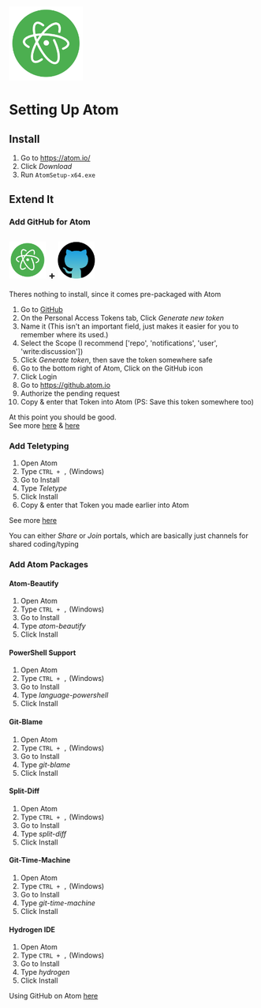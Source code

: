 <img src="./img/atom-img.svg" alt="Atom" width="150"/>

# Setting Up Atom

## Install
1. Go to https://atom.io/
1. Click *Download*
1. Run `AtomSetup-x64.exe`

## Extend It
### Add GitHub for Atom
<img src="./img/atom-img.svg" alt="Atom" width="75"/> + <img src="./img/github-blue-img.png" alt="Atom" width="75"/> 
---
Theres nothing to install, since it comes pre-packaged with Atom  
1. Go to [GitHub](https://github.com/settings/tokens)
1. On the Personal Access Tokens tab, Click *Generate new token*
1. Name it (This isn't an important field, just makes it easier for you to remember where its used.)
1. Select the Scope (I recommend \['repo', 'notifications', 'user', 'write:discussion'\])
1. Click *Generate token*, then save the token somewhere safe
1. Go to the bottom right of Atom, Click on the GitHub icon  
1. Click Login
1. Go to https://github.atom.io
1. Authorize the pending request
1. Copy & enter that Token into Atom (PS: Save this token somewhere too)

At this point you should be good.   
See more [here](https://github.atom.io/) & [here](https://flight-manual.atom.io/using-atom/sections/github-package/)  

### Add Teletyping
1. Open Atom
1. Type `CTRL + ,` (Windows)
1. Go to Install
1. Type *Teletype*
1. Click Install
1. Copy & enter that Token you made earlier into Atom

See more [here](https://teletype.atom.io/)  

You can either *Share* or *Join* portals, which are basically just channels for shared coding/typing

### Add Atom Packages
#### Atom-Beautify
1. Open Atom
1. Type `CTRL + ,` (Windows)
1. Go to Install
1. Type *atom-beautify*
1. Click Install

#### PowerShell Support
1. Open Atom
1. Type `CTRL + ,` (Windows)
1. Go to Install
1. Type *language-powershell*
1. Click Install

#### Git-Blame
1. Open Atom
1. Type `CTRL + ,` (Windows)
1. Go to Install
1. Type *git-blame*
1. Click Install

#### Split-Diff
1. Open Atom
1. Type `CTRL + ,` (Windows)
1. Go to Install
1. Type *split-diff*
1. Click Install

#### Git-Time-Machine
1. Open Atom
1. Type `CTRL + ,` (Windows)
1. Go to Install
1. Type *git-time-machine*
1. Click Install

#### Hydrogen IDE
1. Open Atom
1. Type `CTRL + ,` (Windows)
1. Go to Install
1. Type *hydrogen*
1. Click Install


Using GitHub on Atom [here](https://flight-manual.atom.io/using-atom/sections/github-package/)
